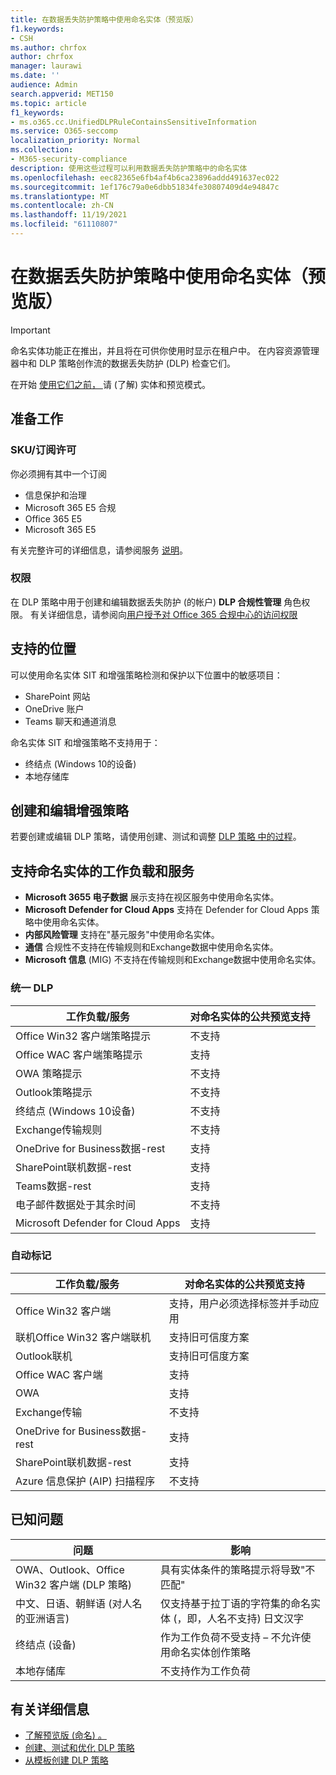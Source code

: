 ```yaml
---
title: 在数据丢失防护策略中使用命名实体（预览版）
f1.keywords:
- CSH
ms.author: chrfox
author: chrfox
manager: laurawi
ms.date: ''
audience: Admin
search.appverid: MET150
ms.topic: article
f1_keywords:
- ms.o365.cc.UnifiedDLPRuleContainsSensitiveInformation
ms.service: O365-seccomp
localization_priority: Normal
ms.collection:
- M365-security-compliance
description: 使用这些过程可以利用数据丢失防护策略中的命名实体
ms.openlocfilehash: eec82365e6fb4af4b6ca23896addd491637ec022
ms.sourcegitcommit: 1ef176c79a0e6dbb51834fe30807409d4e94847c
ms.translationtype: MT
ms.contentlocale: zh-CN
ms.lasthandoff: 11/19/2021
ms.locfileid: "61110807"
---
```

# <a name="use-named-entities-in-your-data-loss-prevention-policies-preview"></a>在数据丢失防护策略中使用命名实体（预览版）

> [!IMPORTANT]
> 命名实体功能正在推出，并且将在可供你使用时显示在租户中。 在内容资源管理器中和 DLP 策略创作流的数据丢失防护 (DLP) 检查它们。 

在开始 [使用它们之前， ](named-entities-learn.md) 请 (了解) 实体和预览模式。

## <a name="before-you-begin"></a>准备工作

### <a name="skusubscriptions-licensing"></a>SKU/订阅许可

你必须拥有其中一个订阅

- 信息保护和治理
- Microsoft 365 E5 合规
- Office 365 E5
- Microsoft 365 E5

有关完整许可的详细信息，请参阅服务 [说明](/office365/servicedescriptions/microsoft-365-service-descriptions/microsoft-365-tenantlevel-services-licensing-guidance/microsoft-365-security-compliance-licensing-guidance#information-protection-data-classification-analytics-overview-content--activity-explorer)。

### <a name="permissions"></a>权限

在 DLP 策略中用于创建和编辑数据丢失防护 (的帐户) **DLP 合规性管理** 角色权限。 有关详细信息，请参阅向[用户授予对 Office 365 合规中心的访问权限](../security/office-365-security/grant-access-to-the-security-and-compliance-center.md)


## <a name="supported-locations"></a>支持的位置

可以使用命名实体 SIT 和增强策略检测和保护以下位置中的敏感项目：

- SharePoint 网站
- OneDrive 账户
- Teams 聊天和通道消息

命名实体 SIT 和增强策略不支持用于：

- 终结点 (Windows 10的设备) 
- 本地存储库

## <a name="create-and-edit-enhanced-policies"></a>创建和编辑增强策略

若要创建或编辑 DLP 策略，请使用创建、测试和调整 [DLP 策略 中的过程](create-test-tune-dlp-policy.md)。

## <a name="workloads-and-services-that-support-named-entities"></a>支持命名实体的工作负载和服务


- **Microsoft 3655 电子数据** 展示支持在视区服务中使用命名实体。
- **Microsoft Defender for Cloud Apps** 支持在 Defender for Cloud Apps 策略中使用命名实体。
- **内部风险管理** 支持在"基元服务"中使用命名实体。
- **通信** 合规性不支持在传输规则和Exchange数据中使用命名实体。
- **Microsoft 信息** (MIG) 不支持在传输规则和Exchange数据中使用命名实体。
 
### <a name="unified-dlp"></a>统一 DLP

|工作负载/服务  |对命名实体的公共预览支持  |
|---------|---------|
|Office Win32 客户端策略提示    |不支持  |
|Office WAC 客户端策略提示    |支持         |
|OWA 策略提示     |不支持         |
|Outlook策略提示     |不支持 |
|终结点 (Windows 10设备)      |不支持  |
|Exchange传输规则     |不支持 |
|OneDrive for Business数据-rest     |支持         |
|SharePoint联机数据-rest     |支持         |
|Teams数据-rest     |支持         |
|电子邮件数据处于其余时间     |不支持         |
|Microsoft Defender for Cloud Apps     |支持         |

### <a name="autolabeling"></a>自动标记

|工作负载/服务 |对命名实体的公共预览支持  |
|---------|---------|
|Office Win32 客户端   |支持，用户必须选择标签并手动应用 |
|联机Office Win32 客户端联机|支持旧可信度方案 |
|Outlook联机   |支持旧可信度方案  |
|Office WAC 客户端     |支持 |
|OWA     |支持 |
|Exchange传输     |不支持 |
|OneDrive for Business数据-rest     |支持 |
|SharePoint联机数据-rest|支持|
|Azure 信息保护 (AIP) 扫描程序|不支持|

## <a name="known-issues"></a>已知问题

|问题  |影响  |
|---------|---------|
|OWA、Outlook、Office Win32 客户端 (DLP 策略)      |   具有实体条件的策略提示将导致"不匹配"      |
| 中文、日语、朝鲜语 (对人名的亚洲语言)     | 仅支持基于拉丁语的字符集的命名实体 (，即，人名不支持) 日文汉字        |
|终结点 (设备)      | 作为工作负荷不受支持 – 不允许使用命名实体创作策略        |
|本地存储库    | 不支持作为工作负荷|

## <a name="for-further-information"></a>有关详细信息
<!-- - [Sensitive information type entity definitions](sensitive-information-type-entity-definitions.md)-->
- [了解预览版 (命名) 。 ](named-entities-learn.md)
- [创建、测试和优化 DLP 策略](create-test-tune-dlp-policy.md)
- [从模板创建 DLP 策略](create-a-dlp-policy-from-a-template.md)

